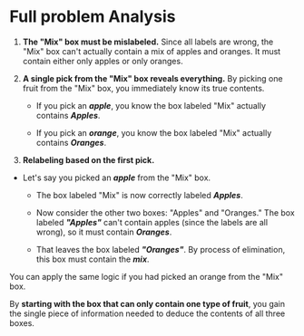 # Full problem Analysis

1. **The "Mix" box must be mislabeled.** Since all labels are wrong, the "Mix" box can't actually contain a mix of apples and oranges. It must contain either only apples or only oranges.

2. **A single pick from the "Mix" box reveals everything.** By picking one fruit
   from the "Mix" box, you immediately know its true contents.

   - If you pick an **_apple_**, you know the box labeled "Mix" actually contains **_Apples_**.

   - If you pick an **_orange_**, you know the box labeled "Mix" actually contains
     **_Oranges_**.

3. **Relabeling based on the first pick.**

- Let's say you picked an **_apple_** from the "Mix" box.

  - The box labeled "Mix" is now correctly labeled **_Apples_**.

  - Now consider the other two boxes: "Apples" and "Oranges." The box labeled
    **_"Apples"_** can't contain apples (since the labels are all wrong), so it must
    contain **_Oranges_**.

  - That leaves the box labeled **_"Oranges"_**. By process of elimination, this box
    must contain the **_mix_**.

You can apply the same logic if you had picked an orange from the "Mix" box.  

By **starting with the box that can only contain one type of fruit**, you gain the single piece of information needed to deduce the contents of all three boxes.
